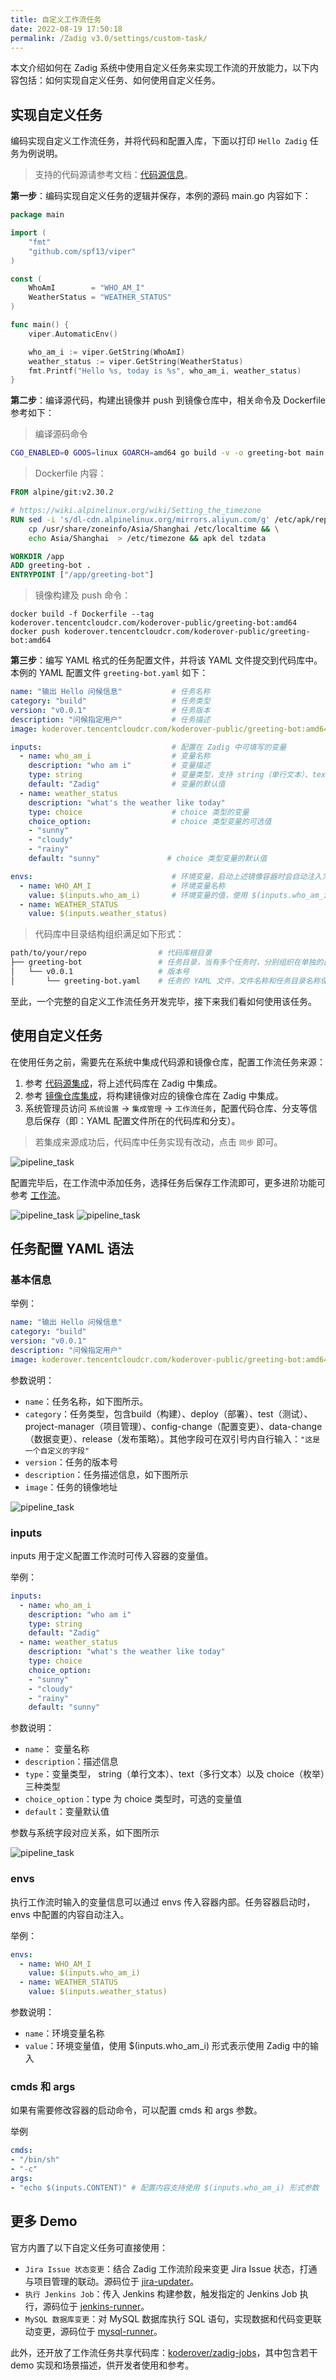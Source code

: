 ```yaml
---
title: 自定义工作流任务
date: 2022-08-19 17:50:18
permalink: /Zadig v3.0/settings/custom-task/
---
```


本文介绍如何在 Zadig 系统中使用自定义任务来实现工作流的开放能力，以下内容包括：如何实现自定义任务、如何使用自定义任务。

## 实现自定义任务

编码实现自定义工作流任务，并将代码和配置入库，下面以打印 `Hello Zadig` 任务为例说明。

> 支持的代码源请参考文档：[代码源信息](/Zadig%20v3.0/settings/codehost/overview/)。

**第一步**：编码实现自定义任务的逻辑并保存，本例的源码 main.go 内容如下：
``` go
package main

import (
    "fmt"
    "github.com/spf13/viper"
)

const (
	WhoAmI        = "WHO_AM_I"
	WeatherStatus = "WEATHER_STATUS"
)

func main() {
    viper.AutomaticEnv()

    who_am_i := viper.GetString(WhoAmI)
    weather_status := viper.GetString(WeatherStatus)
    fmt.Printf("Hello %s, today is %s", who_am_i, weather_status)
}
```
**第二步**：编译源代码，构建出镜像并 push 到镜像仓库中，相关命令及 Dockerfile 参考如下：
> 编译源码命令
``` bash
CGO_ENABLED=0 GOOS=linux GOARCH=amd64 go build -v -o greeting-bot main.go
```
> Dockerfile 内容：
``` dockerfile
FROM alpine/git:v2.30.2

# https://wiki.alpinelinux.org/wiki/Setting_the_timezone
RUN sed -i 's/dl-cdn.alpinelinux.org/mirrors.aliyun.com/g' /etc/apk/repositories && apk add tzdata && \
    cp /usr/share/zoneinfo/Asia/Shanghai /etc/localtime && \
    echo Asia/Shanghai  > /etc/timezone && apk del tzdata

WORKDIR /app
ADD greeting-bot .
ENTRYPOINT ["/app/greeting-bot"]
```
> 镜像构建及 push 命令：
```
docker build -f Dockerfile --tag koderover.tencentcloudcr.com/koderover-public/greeting-bot:amd64
docker push koderover.tencentcloudcr.com/koderover-public/greeting-bot:amd64
```
**第三步**：编写 YAML 格式的任务配置文件，并将该 YAML 文件提交到代码库中。本例的 YAML 配置文件 `greeting-bot.yaml` 如下：
``` yaml
name: "输出 Hello 问候信息"           # 任务名称
category: "build"                   # 任务类型
version: "v0.0.1"                   # 任务版本
description: "问候指定用户"           # 任务描述
image: koderover.tencentcloudcr.com/koderover-public/greeting-bot:amd64 # 上一步中构建出来的镜像

inputs:                             # 配置在 Zadig 中可填写的变量
  - name: who_am_i                  # 变量名称
    description: "who am i"         # 变量描述
    type: string                    # 变量类型，支持 string（单行文本）、text（多行文本）以及 choice（枚举）三种类型
    default: "Zadig"                # 变量的默认值
  - name: weather_status
    description: "what's the weather like today"
    type: choice                    # choice 类型的变量
    choice_option:                  # choice 类型变量的可选值
    - "sunny"
    - "cloudy"
    - "rainy"
    default: "sunny"               # choice 类型变量的默认值

envs:                               # 环境变量，启动上述镜像容器时会自动注入为环境变量，除了 envs，还支持使用 cmds 和 args
  - name: WHO_AM_I                  # 环境变量名称
    value: $(inputs.who_am_i)       # 环境变量的值，使用 $(inputs.who_am_i) 形式表示使用 Zadig 中的输入
  - name: WEATHER_STATUS
    value: $(inputs.weather_status)

```

> 代码库中目录结构组织满足如下形式：
``` bash
path/to/your/repo                # 代码库根目录
├── greeting-bot                 # 任务目录，当有多个任务时，分别组织在单独的目录中
│   └── v0.0.1                   # 版本号
│       └── greeting-bot.yaml    # 任务的 YAML 文件，文件名称和任务目录名称保持一致
```
至此，一个完整的自定义工作流任务开发完毕，接下来我们看如何使用该任务。

## 使用自定义任务
在使用任务之前，需要先在系统中集成代码源和镜像仓库，配置工作流任务来源：
1. 参考 [代码源集成](/Zadig%20v3.0/settings/codehost/overview/)，将上述代码库在 Zadig 中集成。
2. 参考 [镜像仓库集成](/Zadig%20v3.0/settings/image-registry/)，将构建镜像对应的镜像仓库在 Zadig 中集成。
3. 系统管理员访问 `系统设置` -> `集成管理` -> `工作流任务`，配置代码仓库、分支等信息后保存（即：YAML 配置文件所在的代码库和分支）。

> 若集成来源成功后，代码库中任务实现有改动，点击 `同步` 即可。

![pipeline_task](../../../_images/pipeline_task_help_220.png)

配置完毕后，在工作流中添加任务，选择任务后保存工作流即可，更多进阶功能可参考 [工作流](/Zadig%20v3.0/project/common-workflow/)。

![pipeline_task](../../../_images/pipeline_task_demo_220.png)
![pipeline_task](../../../_images/pipeline_task_demo_0_220.png)


## 任务配置 YAML 语法
### 基本信息

举例：
```yaml
name: "输出 Hello 问候信息"      
category: "build"   
version: "v0.0.1"                   
description: "问候指定用户"           
image: koderover.tencentcloudcr.com/koderover-public/greeting-bot:amd64 
```

参数说明：
- `name`：任务名称，如下图所示。
- `category`：任务类型，包含build（构建）、deploy（部署）、test（测试）、project-manager（项目管理）、config-change（配置变更）、data-change（数据变更）、release（发布策略）。其他字段可在双引号内自行输入：`"这是一个自定义的字段"`
- `version`：任务的版本号
- `description`：任务描述信息，如下图所示
- `image`：任务的镜像地址

![pipeline_task](../../../_images/pipeline_task_syntax_0.png)

### inputs

inputs 用于定义配置工作流时可传入容器的变量值。

举例：
```yaml
inputs:                             
  - name: who_am_i                 
    description: "who am i"         
    type: string                    
    default: "Zadig"                
  - name: weather_status
    description: "what's the weather like today"
    type: choice                    
    choice_option:                  
    - "sunny"
    - "cloudy"
    - "rainy"
    default: "sunny"            
```

参数说明：
- `name`： 变量名称
- `description`：描述信息
- `type`：变量类型， string（单行文本）、text（多行文本）以及 choice（枚举）三种类型
- `choice_option`：type 为 choice 类型时，可选的变量值
- `default`：变量默认值

参数与系统字段对应关系，如下图所示

![pipeline_task](../../../_images/pipeline_task_syntax_1.png)

### envs

执行工作流时输入的变量信息可以通过 envs 传入容器内部。任务容器启动时，envs 中配置的内容自动注入。

举例：
```yaml
envs:                              
  - name: WHO_AM_I                  
    value: $(inputs.who_am_i)       
  - name: WEATHER_STATUS
    value: $(inputs.weather_status)
```
参数说明：
- `name`：环境变量名称
- `value`：环境变量值，使用 $(inputs.who_am_i) 形式表示使用 Zadig 中的输入

### cmds 和 args

如果有需要修改容器的启动命令，可以配置 cmds 和 args 参数。

举例
```yaml
cmds: 
- "/bin/sh"
- "-c"
args:
- "echo $(inputs.CONTENT)" # 配置内容支持使用 $(inputs.who_am_i) 形式参数
```
## 更多 Demo

官方内置了以下自定义任务可直接使用：

- `Jira Issue 状态变更`：结合 Zadig 工作流阶段来变更 Jira Issue 状态，打通与项目管理的联动。源码位于 [jira-updater](https://github.com/koderover/zadig/tree/release-1.14.0/pkg/microservice/aslan/core/workflow/service/workflow/plugins/jira-updater)。
- `执行 Jenkins Job`：传入 Jenkins 构建参数，触发指定的 Jenkins Job 执行，源码位于 [jenkins-runner](https://github.com/koderover/zadig/tree/release-1.14.0/pkg/microservice/aslan/core/workflow/service/workflow/plugins/jenkins-runner)。
- `MySQL 数据库变更`：对 MySQL 数据库执行 SQL 语句，实现数据和代码变更联动变更，源码位于 [mysql-runner](https://github.com/koderover/zadig/tree/release-1.14.0/pkg/microservice/aslan/core/workflow/service/workflow/plugins/mysql-runner)。

此外，还开放了工作流任务共享代码库：[koderover/zadig-jobs](https://github.com/koderover/zadig-jobs)，其中包含若干 demo 实现和场景描述，供开发者使用和参考。
